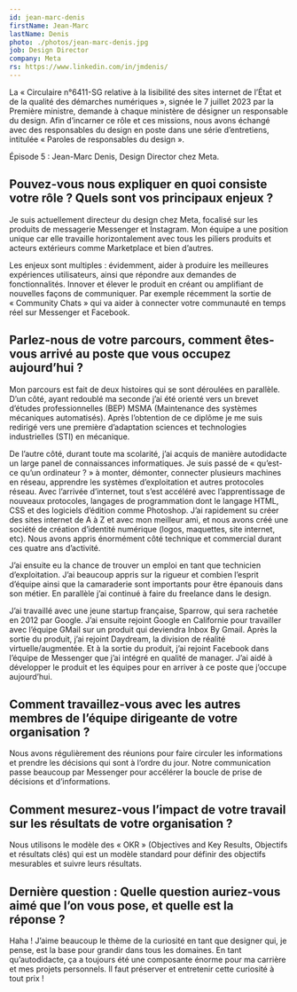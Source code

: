 ```yaml
---
id: jean-marc-denis
firstName: Jean-Marc
lastName: Denis
photo: ./photos/jean-marc-denis.jpg
job: Design Director
company: Meta
rs: https://www.linkedin.com/in/jmdenis/
---
```


<p class="fr-text--lead">La «&nbsp;Circulaire n°6411-SG relative à la lisibilité des sites internet de l’État et de la qualité des démarches numériques&nbsp;», signée le 7 juillet 2023 par la Première ministre, demande à chaque ministère de désigner un responsable du design. Afin d’incarner ce rôle et ces missions, nous avons échangé avec des responsables du design en poste dans une série d’entretiens, intitulée «&nbsp;Paroles de responsables du design&nbsp;».</p><p class="fr-text--lead">Épisode 5&nbsp;: Jean-Marc Denis, <span lang="en">Design&nbsp;Director</span> chez Meta.</p>


<h2 class="fr-h6">Pouvez-vous nous expliquer en quoi consiste votre rôle&nbsp;? Quels sont vos principaux enjeux&nbsp;?</h2>

Je suis actuellement directeur du design chez Meta, focalisé sur les produits de messagerie Messenger et Instagram. Mon équipe a une position unique car elle travaille horizontalement avec tous les piliers produits et acteurs extérieurs comme Marketplace et bien d’autres.

Les enjeux sont multiples&nbsp;: évidemment, aider à produire les meilleures expériences utilisateurs, ainsi que répondre aux demandes de fonctionnalités. Innover et élever le produit en créant ou amplifiant de nouvelles façons de communiquer. Par exemple récemment la sortie de <span lang="en">«&nbsp;Community Chats&nbsp;»</span>
 qui va aider à connecter votre communauté en temps réel sur Messenger et Facebook.


<h2 class="fr-h6">Parlez-nous de votre parcours, comment êtes-vous arrivé au poste que vous occupez aujourd’hui&nbsp;?</h2>

Mon parcours est fait de deux histoires qui se sont déroulées en parallèle.
D’un côté, ayant redoublé ma seconde j’ai été orienté vers un brevet d’études professionnelles (BEP) MSMA (Maintenance des systèmes mécaniques automatisés). Après l’obtention de ce diplôme je me suis redirigé vers une première d’adaptation sciences et technologies industrielles (STI) en mécanique.

De l’autre côté, durant toute ma scolarité, j’ai acquis de manière autodidacte un large panel de connaissances informatiques. Je suis passé de «&nbsp;qu’est-ce qu’un ordinateur&nbsp;?&nbsp;» à monter, démonter, connecter plusieurs machines en réseau, apprendre les systèmes d’exploitation et autres protocoles réseau. Avec l’arrivée d’internet, tout s’est accéléré avec l’apprentissage de nouveaux protocoles, langages de programmation dont le langage HTML, CSS et des logiciels d’édition comme Photoshop. J’ai rapidement su créer des sites internet de A à Z et avec mon meilleur ami, et nous avons créé une société de création d’identité numérique (logos, maquettes, site internet, etc). Nous avons appris énormément côté technique et commercial durant ces quatre ans d’activité.

J’ai ensuite eu la chance de trouver un emploi en tant que technicien d’exploitation. J’ai beaucoup appris sur la rigueur et combien l’esprit d’équipe ainsi que la camaraderie sont importants pour être épanouis dans son métier. En parallèle j’ai continué à faire du freelance dans le design.

J’ai travaillé avec une jeune <span lang="en">startup</span> française, <span lang="en">Sparrow</span>, qui sera rachetée en 2012 par Google. J’ai ensuite rejoint <span lang="en">Google</span> en Californie pour travailler avec l’équipe <span lang="en">GMail</span> sur un produit qui deviendra <span lang="en">Inbox By Gmail</span>. Après la sortie du produit, j’ai rejoint <span lang="en">Daydream</span>, la division de réalité virtuelle/augmentée. Et à la sortie du produit, j’ai rejoint <span lang="en">Facebook</span> dans l’équipe de <span lang="en">Messenger</span> que j’ai intégré en qualité de manager. J’ai aidé à développer le produit et les équipes pour en arriver à ce poste que j’occupe aujourd’hui.


<h2 class="fr-h6">Comment travaillez-vous avec les autres membres de l’équipe dirigeante de votre organisation&nbsp;?</h2>

Nous avons régulièrement des réunions pour faire circuler les informations et prendre les décisions qui sont à l’ordre du jour. Notre communication passe beaucoup par Messenger pour accélérer la boucle de prise de décisions et d’informations.


<h2 class="fr-h6">Comment mesurez-vous l’impact de votre travail sur les résultats de votre organisation&nbsp;?</h2>

Nous utilisons le modèle des <span lang="en">«&nbsp;OKR&nbsp;» (Objectives and Key Results</span>, Objectifs et résultats clés) qui est un modèle standard pour définir des objectifs mesurables et suivre leurs résultats.


<h2 class="fr-h6">Dernière question&nbsp;: Quelle question auriez-vous aimé que l’on vous pose, et quelle est la réponse&nbsp;?</h2>

Haha&nbsp;! J’aime beaucoup le thème de la curiosité en tant que designer qui, je pense, est la base pour grandir dans tous les domaines. En tant qu’autodidacte, ça a toujours été une composante énorme pour ma carrière et mes projets personnels. Il faut préserver et entretenir cette curiosité à tout prix&nbsp;!
